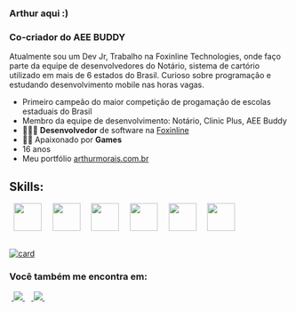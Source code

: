 ### Arthur aqui :)
### Co-criador do AEE BUDDY

Atualmente sou um Dev Jr, Trabalho na Foxinline Technologies, onde faço parte da equipe de desenvolvedores do Notário, sistema de cartório utilizado em mais de 6 estados do Brasil. Curioso sobre programação e estudando desenvolvimento mobile nas horas vagas.
- Primeiro campeão do </Seduckhaton> maior competição de progamação de escolas estaduais do Brasil
- Membro da equipe de desenvolvimento: Notário, Clinic Plus, AEE Buddy
- 👨🏻‍💻 **Desenvolvedor** de software na [Foxinline](http://foxinline.com)
- 🧗🏼 Apaixonado por **Games**
- 16 anos
- Meu portfólio <a href="https://arxtd.github.io/Porfolio/"> arthurmorais.com.br </a>

##

## Skills:
<div style="display: inline">
  &nbsp;&nbsp;<img width='50' height='50' src="https://cdn-icons-png.flaticon.com/512/5968/5968282.png" />&nbsp;&nbsp;
  &nbsp;&nbsp;<img width='50' height='50' src="https://www.svgrepo.com/show/354380/spring-icon.svg" />&nbsp;&nbsp;
  &nbsp;&nbsp;<img width='50' height='50' src="https://www.svgrepo.com/show/452091/python.svg" />&nbsp;&nbsp;
  &nbsp;&nbsp;<img width='50' height='50' src="https://www.svgrepo.com/show/255832/sql.svg" />&nbsp;&nbsp;
  &nbsp;&nbsp;<img width='50' height='50' src="https://www.svgrepo.com/show/353498/bootstrap.svg" />&nbsp;&nbsp;
  &nbsp;&nbsp;<img width='50' height='50' src="https://upload.wikimedia.org/wikipedia/commons/thumb/9/99/Unofficial_JavaScript_logo_2.svg/480px-Unofficial_JavaScript_logo_2.svg.png" />
</div> 

##

[![card](https://github-readme-stats.vercel.app/api?username=Arxtd&theme=default&show_icons=true)](https://github.com/Arxtd/Arxtd/github-readme-stats)

### Você também me encontra em:
&nbsp;<a href="https://www.linkedin.com/in/arthurmorais16/">
  <img src="https://img.shields.io/badge/linkedin-%230077B5.svg?style=for-the-badge&logo=linkedin&logoColor=white">
</a>&nbsp;
&nbsp;<a href="https://www.instagram.com/arthurms_07/">
  <img src="https://img.shields.io/badge/Instagram-%23E4405F.svg?style=for-the-badge&logo=Instagram&logoColor=white">
</a>&nbsp;

